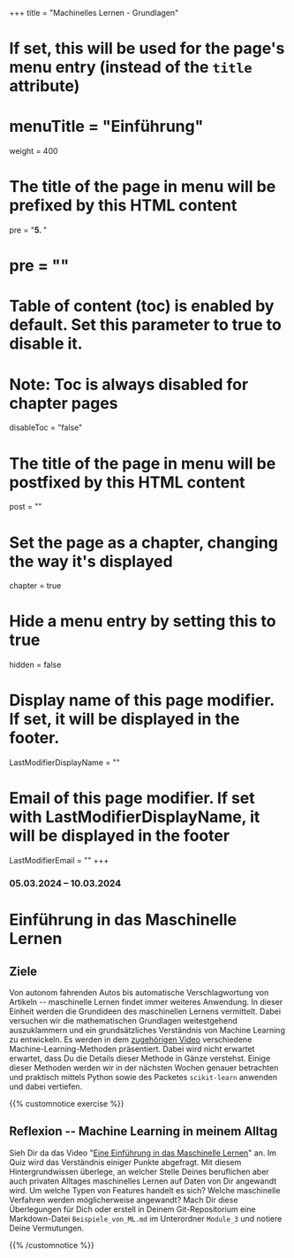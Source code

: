 +++
title = "Machinelles Lernen - Grundlagen"
# If set, this will be used for the page's menu entry (instead of the `title` attribute)
# menuTitle = "Einführung"
weight = 400
# The title of the page in menu will be prefixed by this HTML content
 pre = "<b>5. </b>"
# pre = "<i class='fab fa-github'></i>"
# Table of content (toc) is enabled by default. Set this parameter to true to disable it.
# Note: Toc is always disabled for chapter pages
disableToc = "false"

# The title of the page in menu will be postfixed by this HTML content
post = ""
# Set the page as a chapter, changing the way it's displayed
chapter = true
# Hide a menu entry by setting this to true
hidden = false
# Display name of this page modifier. If set, it will be displayed in the footer.
LastModifierDisplayName = ""
# Email of this page modifier. If set with LastModifierDisplayName, it will be displayed in the footer
LastModifierEmail = ""
+++


### 05.03.2024 – 10.03.2024

# Einführung in das Maschinelle Lernen

## Ziele

Von autonom fahrenden Autos bis automatische Verschlagwortung von
Artikeln -- maschinelle Lernen findet immer weiteres Anwendung. In
dieser Einheit werden die Grundideen des maschinellen Lernens
vermittelt. Dabei versuchen wir die mathematischen Grundlagen
weitestgehend auszuklammern und ein grundsätzliches Verständnis von
Machine Learning zu entwickeln. Es werden in dem [zugehörigen
Video](https://zbiw.th-koeln.de/moodle/mod/resource/view.php?id=12282)
verschiedene Machine-Learning-Methoden präsentiert. Dabei wird nicht
erwartet erwartet, dass Du die Details dieser Methode in Gänze
verstehst. Einige dieser Methoden werden wir in der nächsten Wochen
genauer betrachten und praktisch mittels Python sowie des Packetes
`scikit-learn` anwenden und dabei vertiefen.

{{% customnotice exercise %}}

## Reflexion -- Machine Learning in meinem Alltag

Sieh Dir da das Video "[Eine Einführung in das Maschinelle
Lernen](https://zbiw.th-koeln.de/moodle/mod/resource/view.php?id=8975)"
an. Im Quiz wird das Verständnis einiger Punkte abgefragt. Mit diesem
Hintergrundwissen überlege, an welcher Stelle Deines beruflichen aber
auch privaten Alltages maschinelles Lernen auf Daten von Dir angewandt
wird. Um welche Typen von Features handelt es sich? Welche maschinelle
Verfahren werden möglicherweise angewandt? Mach Dir diese Überlegungen
für Dich oder erstell in Deinem Git-Repositorium eine Markdown-Datei
`Beispiele_von_ML.md` im Unterordner `Module_3` und notiere Deine
Vermutungen.

{{% /customnotice %}}
